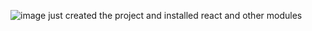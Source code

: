 ![image](https://github.com/user-attachments/assets/297307a2-5d5d-47cf-80ed-8362f56c7969)
just created the project and installed react and other modules 

